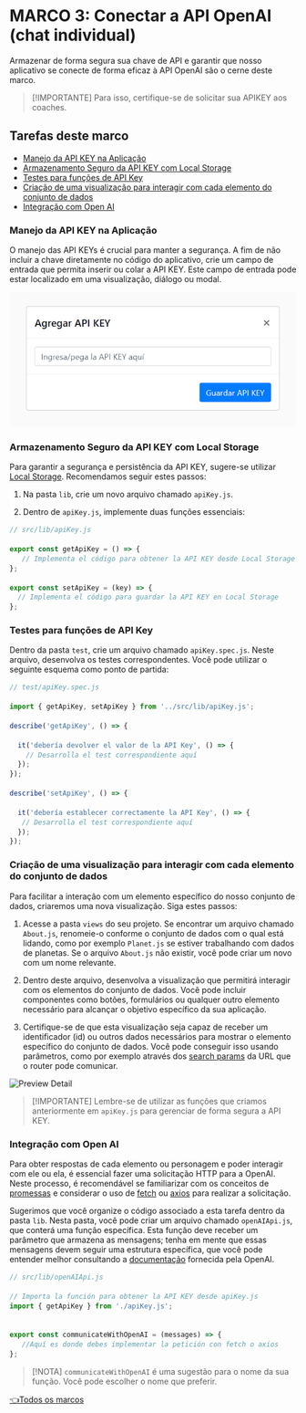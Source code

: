 # **MARCO 3:** Conectar a API OpenAI (chat individual)

Armazenar de forma segura sua chave de API e garantir que nosso aplicativo se
conecte de forma eficaz à API OpenAI são o cerne deste marco.
<!-- Este é um dica do Github Pages, https://github.com/orgs/community/discussions/16925 -->
> [!IMPORTANTE]
> Para isso, certifique-se de solicitar sua APIKEY aos coaches.

## Tarefas deste marco

- [Manejo da API KEY na Aplicação](#manejo-da-api-key-na-aplicação)
- [Armazenamento Seguro da API KEY com Local Storage](#armazenamento-seguro-da-api-key-com-local-storage)
- [Testes para funções de API Key](#testes-para-funções-de-api-key)
- [Criação de uma visualização para interagir com cada elemento do conjunto de dados](#criação-de-uma-visualização-para-interagir-com-cada-elemento-do-conjunto-de-dados)
- [Integração com Open AI](#integração-com-open-ai)

### Manejo da API KEY na Aplicação

O manejo das API KEYs é crucial para manter a segurança.
A fim de não incluir a chave diretamente no código do aplicativo,
crie um campo de entrada que permita inserir ou colar a API KEY.
Este campo de entrada pode estar localizado em uma visualização,
diálogo ou modal.

![Preview apiKey](./assets/previewApiKey.png)

### Armazenamento Seguro da API KEY com Local Storage

Para garantir a segurança e persistência da
API KEY, sugere-se utilizar [Local Storage](https://developer.mozilla.org/pt-BR/docs/Web/API/Window/localStorage).
Recomendamos seguir estes passos:

1. Na pasta `lib`, crie um novo arquivo chamado `apiKey.js`.

2. Dentro de `apiKey.js`, implemente duas funções essenciais:

```js
// src/lib/apiKey.js

export const getApiKey = () => {
   // Implementa el código para obtener la API KEY desde Local Storage
};

export const setApiKey = (key) => {
  // Implementa el código para guardar la API KEY en Local Storage
};
```

### Testes para funções de API Key

Dentro da pasta `test`, crie um arquivo chamado
`apiKey.spec.js`. Neste arquivo, desenvolva os
testes correspondentes. Você pode utilizar o seguinte
esquema como ponto de partida:

``` js
// test/apiKey.spec.js

import { getApiKey, setApiKey } from '../src/lib/apiKey.js';

describe('getApiKey', () => {

  it('debería devolver el valor de la API Key', () => {
    // Desarrolla el test correspondiente aquí
  });
});

describe('setApiKey', () => {

  it('debería establecer correctamente la API Key', () => {
   // Desarrolla el test correspondiente aquí
  });
});

```

### Criação de uma visualização para interagir com cada elemento do conjunto de dados

Para facilitar a interação com um elemento específico do nosso
conjunto de dados, criaremos uma nova visualização. Siga estes passos:

1. Acesse a pasta `views` do seu projeto.
Se encontrar um arquivo chamado `About.js`,
renomeie-o conforme o conjunto de dados
com o qual está lidando, como por exemplo `Planet.js`
se estiver trabalhando com dados de planetas.
Se o arquivo `About.js` não existir,
você pode criar um novo com um nome relevante.

2. Dentro deste arquivo, desenvolva a visualização que permitirá interagir
com os elementos do conjunto de dados. Você pode incluir componentes como botões,
formulários ou qualquer outro elemento necessário para alcançar o objetivo específico
da sua aplicação.

3. Certifique-se de que esta visualização seja capaz de receber um identificador (id)
ou outros dados necessários para mostrar o elemento específico do conjunto
de dados. Você pode conseguir isso usando parâmetros, como por
exemplo através dos
[search params](https://developer.mozilla.org/pt-BR/docs/Web/API/URLSearchParams)
da URL que o router pode comunicar.

![Preview Detail](./assets/previewDetail.gif)

> [!IMPORTANTE]
> Lembre-se de utilizar as funções que criamos anteriormente em `apiKey.js`
para gerenciar de forma segura a API KEY.

### Integração com Open AI

Para obter respostas de cada elemento ou personagem e poder interagir
com ele ou ela, é essencial fazer uma solicitação HTTP para a OpenAI.
Neste processo, é recomendável se familiarizar com os conceitos de
[promessas](https://curriculum.laboratoria.la/pt/topics/javascript/async/promises)
e considerar o uso de
[fetch](https://developer.mozilla.org/pt-BR/docs/Web/API/Fetch_API/Using_Fetch)
ou [axios](https://axios-http.com/docs/intro)
para realizar a solicitação.

Sugerimos que você organize o código associado a esta tarefa dentro da pasta `lib`.
Nesta pasta, você pode criar um arquivo chamado `openAIApi.js`,
que conterá uma função específica. Esta função deve receber um parâmetro
que armazena as mensagens; tenha em mente que essas mensagens devem seguir uma
estrutura específica, que você pode entender melhor consultando a
[documentação](https://platform.openai.com/docs/api-reference/chat/create)
fornecida pela OpenAI.

```js
// src/lib/openAIApi.js

// Importa la función para obtener la API KEY desde apiKey.js
import { getApiKey } from './apiKey.js';


export const communicateWithOpenAI = (messages) => {
   //Aquí es donde debes implementar la petición con fetch o axios
};

```

> [!NOTA]
> `communicateWithOpenAI` é uma sugestão para o nome
da sua função. Você pode escolher o nome que preferir.

[👈Todos os marcos](../README.md#6-marcos)
